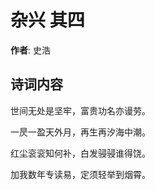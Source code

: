 # 杂兴  其四

**作者**: 史浩

## 诗词内容

世间无处是坚牢，富贵功名亦谩劳。

一昃一盈天外月，再生再汐海中潮。

红尘衮衮知何补，白发骎骎谁得饶。

加我数年专读易，定须轻举到烟霄。

